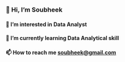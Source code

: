 ### 👋 Hi, I’m Soubheek 

#### 👀 I’m interested in Data Analyst 

#### 🌱 I’m currently learning Data Analytical skill 

#### 📫 How to reach me soubheek@gmail.com

<!--
**soubheekte/soubheekte** is a ✨ _special_ ✨ repository because its `README.md` (this file) appears on your GitHub profile.

Here are some ideas to get you started:

- 🔭 I’m currently working on ...
- 🌱 I’m currently learning ...
- 👯 I’m looking to collaborate on ...
- 🤔 I’m looking for help with ...
- 💬 Ask me about ...
- 📫 How to reach me: ...
- 😄 Pronouns: ...
- ⚡ Fun fact: ...
-->

